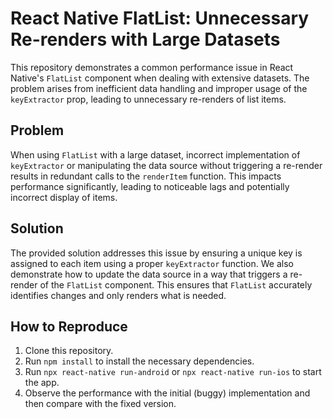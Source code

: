 # React Native FlatList: Unnecessary Re-renders with Large Datasets

This repository demonstrates a common performance issue in React Native's `FlatList` component when dealing with extensive datasets.  The problem arises from inefficient data handling and improper usage of the `keyExtractor` prop, leading to unnecessary re-renders of list items.

## Problem

When using `FlatList` with a large dataset,  incorrect implementation of `keyExtractor` or manipulating the data source without triggering a re-render results in redundant calls to the `renderItem` function. This impacts performance significantly, leading to noticeable lags and potentially incorrect display of items.

## Solution

The provided solution addresses this issue by ensuring a unique key is assigned to each item using a proper `keyExtractor` function.   We also demonstrate how to update the data source in a way that triggers a re-render of the `FlatList` component.  This ensures that `FlatList` accurately identifies changes and only renders what is needed.

## How to Reproduce

1. Clone this repository.
2. Run `npm install` to install the necessary dependencies.
3. Run `npx react-native run-android` or `npx react-native run-ios` to start the app.
4. Observe the performance with the initial (buggy) implementation and then compare with the fixed version.
